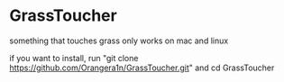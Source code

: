 # GrassToucher
something that touches grass
only works on mac and linux



if you want to install, run "git clone https://github.com/Orangera1n/GrassToucher.git" and cd GrassToucher
